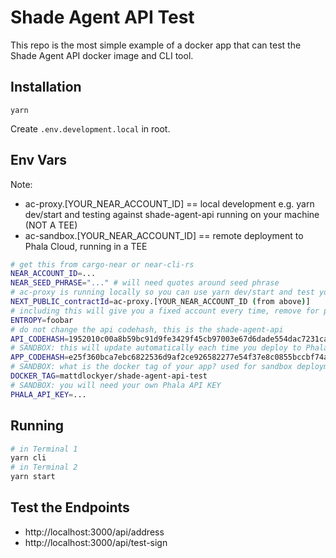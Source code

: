 # Shade Agent API Test

This repo is the most simple example of a docker app that can test the Shade Agent API docker image and CLI tool.

## Installation

```
yarn
```

Create `.env.development.local` in root.

## Env Vars

Note:

-   ac-proxy.[YOUR_NEAR_ACCOUNT_ID] == local development e.g. yarn dev/start and testing against shade-agent-api running on your machine (NOT A TEE)
-   ac-sandbox.[YOUR_NEAR_ACCOUNT_ID] == remote deployment to Phala Cloud, running in a TEE

```bash
# get this from cargo-near or near-cli-rs
NEAR_ACCOUNT_ID=...
NEAR_SEED_PHRASE="..." # will need quotes around seed phrase
# ac-proxy is running locally so you can use yarn dev/start and test your app against the locally running shade agent api
NEXT_PUBLIC_contractId=ac-proxy.[YOUR_NEAR_ACCOUNT_ID (from above)]
# including this will give you a fixed account every time, remove for production use as each TEE should boot with a new ephemeral NEAR account ID
ENTROPY=foobar
# do not change the api codehash, this is the shade-agent-api
API_CODEHASH=1952010c00a8b59bc91d9fe3429f45cb97003e67d6dade554dac7231caa65ab5
# SANDBOX: this will update automatically each time you deploy to Phala with a new image of your app pushed to docker hub
APP_CODEHASH=e25f360bca7ebc6822536d9af2ce926582277e54f37e8c0855bccbf74aac1731
# SANDBOX: what is the docker tag of your app? used for sandbox deployments on Phala
DOCKER_TAG=mattdlockyer/shade-agent-api-test
# SANDBOX: you will need your own Phala API KEY
PHALA_API_KEY=...
```

## Running

```bash
# in Terminal 1
yarn cli
# in Terminal 2
yarn start
```

## Test the Endpoints

-   http://localhost:3000/api/address
-   http://localhost:3000/api/test-sign
